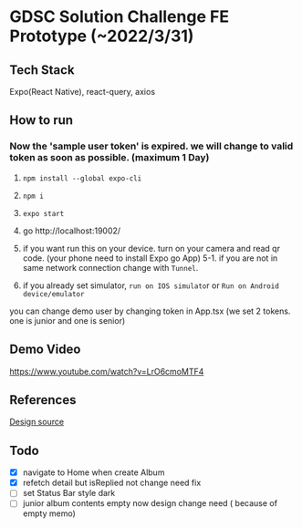 # GDSC Solution Challenge FE Prototype (~2022/3/31)

## Tech Stack

Expo(React Native), react-query, axios

## How to run

### Now the 'sample user token' is expired. we will change to valid token as soon as possible. (maximum 1 Day)

1. `npm install --global expo-cli`
2. `npm i`
3. `expo start`
4. go http://localhost:19002/
5. if you want run this on your device. turn on your camera and read qr code. (your phone need to install Expo go App)
   5-1. if you are not in same network connection change with `Tunnel`.

6. if you already set simulator, `run on IOS simulato`r or `Run on Android device/emulator`

you can change demo user by changing token in App.tsx (we set 2 tokens. one is junior and one is senior)

## Demo Video

https://www.youtube.com/watch?v=LrO6cmoMTF4

## References

[Design source](https://www.figma.com/file/n39SVVbKCyafDB08HDKd22/Untitled?node-id=82%3A2)

## Todo

- [x] navigate to Home when create Album
- [x] refetch detail but isReplied not change need fix
- [ ] set Status Bar style dark
- [ ] junior album contents empty now design change need ( because of empty memo)

